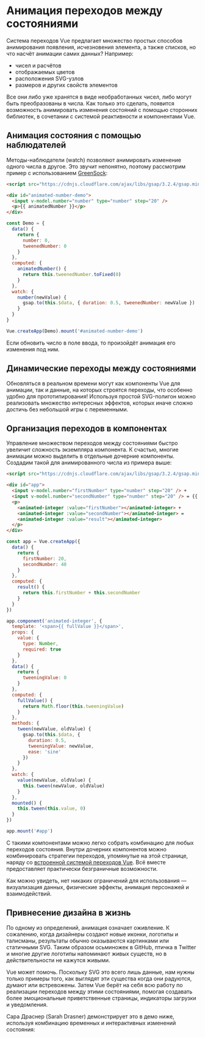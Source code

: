 # Анимация переходов между состояниями

Система переходов Vue предлагает множество простых способов анимирования появления, исчезновения элемента, а также списков, но что насчёт анимации самих данных? Например:

- чисел и расчётов
- отображаемых цветов
- расположения SVG-узлов
- размеров и других свойств элементов

Все они либо уже хранятся в виде необработанных чисел, либо могут быть преобразованы в числа. Как только это сделать, появится возможность анимировать изменения состояний с помощью сторонних библиотек, в сочетании с системой реактивности и компонентами Vue.

## Анимация состояния с помощью наблюдателей

Методы-наблюдатели (watch) позволяют анимировать изменение одного числа в другое. Это звучит непонятно, поэтому рассмотрим пример с использованием [GreenSock](https://greensock.com/):

```html
<script src="https://cdnjs.cloudflare.com/ajax/libs/gsap/3.2.4/gsap.min.js"></script>

<div id="animated-number-demo">
  <input v-model.number="number" type="number" step="20" />
  <p>{{ animatedNumber }}</p>
</div>
```

```js
const Demo = {
  data() {
    return {
      number: 0,
      tweenedNumber: 0
    }
  },
  computed: {
    animatedNumber() {
      return this.tweenedNumber.toFixed(0)
    }
  },
  watch: {
    number(newValue) {
      gsap.to(this.$data, { duration: 0.5, tweenedNumber: newValue })
    }
  }
}

Vue.createApp(Demo).mount('#animated-number-demo')
```

<common-codepen-snippet title="Анимация переходов между состояниями 1" slug="22903bc3b53eb5b7817378ecb985ce96" tab="js,result" :editable="false" :preview="false" />

Если обновить число в поле ввода, то произойдёт анимация его изменения под ним.

## Динамические переходы между состояниями

Обновляться в реальном времени могут как компоненты Vue для анимации, так и данные, на которых строятся переходы, что особенно удобно для прототипирования! Используя простой SVG-полигон можно реализовать множество интересных эффектов, которых иначе сложно достичь без небольшой игры с переменными.

<common-codepen-snippet title="Обновление SVG" slug="a8e00648d4df6baa1b19fb6c31c8d17e" :height="500" tab="js,result" :editable="false" />

## Организация переходов в компонентах

Управление множеством переходов между состояниями быстро увеличит сложность экземпляра компонента. К счастью, многие анимации можно выделить в отдельные дочерние компоненты. Создадим такой для анимированного числа из примера выше:

```html
<script src="https://cdnjs.cloudflare.com/ajax/libs/gsap/3.2.4/gsap.min.js"></script>

<div id="app">
  <input v-model.number="firstNumber" type="number" step="20" /> +
  <input v-model.number="secondNumber" type="number" step="20" /> = {{ result }}
  <p>
    <animated-integer :value="firstNumber"></animated-integer> +
    <animated-integer :value="secondNumber"></animated-integer> =
    <animated-integer :value="result"></animated-integer>
  </p>
</div>
```

```js
const app = Vue.createApp({
  data() {
    return {
      firstNumber: 20,
      secondNumber: 40
    }
  },
  computed: {
    result() {
      return this.firstNumber + this.secondNumber
    }
  }
})

app.component('animated-integer', {
  template: '<span>{{ fullValue }}</span>',
  props: {
    value: {
      type: Number,
      required: true
    }
  },
  data() {
    return {
      tweeningValue: 0
    }
  },
  computed: {
    fullValue() {
      return Math.floor(this.tweeningValue)
    }
  },
  methods: {
    tween(newValue, oldValue) {
      gsap.to(this.$data, {
        duration: 0.5,
        tweeningValue: newValue,
        ease: 'sine'
      })
    }
  },
  watch: {
    value(newValue, oldValue) {
      this.tween(newValue, oldValue)
    }
  },
  mounted() {
    this.tween(this.value, 0)
  }
})

app.mount('#app')
```

<common-codepen-snippet title="Организация переходов в компонентах" slug="e9ef8ac7e32e0d0337e03d20949b4d17" tab="js,result" :editable="false" />

С такими компонентами можно легко собрать комбинацию для любых переходов состояния. Внутри дочерних компонентов можно комбинировать стратегии переходов, упомянутые на этой странице, наряду со [встроенной системой переходов Vue](transitions-enterleave.md). Всё вместе предоставляет практически безграничные возможности.

Как можно увидеть, нет никаких ограничений для использования — визуализация данных, физические эффекты, анимация персонажей и взаимодействий.

## Привнесение дизайна в жизнь

По одному из определений, анимация означает оживление. К сожалению, когда дизайнеры создают новые иконки, логотипы и талисманы, результаты обычно оказываются картинками или статичными SVG. Таким образом осьминожек в GitHub, птичка в Twitter и многие другие логотипы напоминают живых существ, но в действительности не кажутся живыми.

Vue может помочь. Поскольку SVG это всего лишь данные, нам нужны только примеры того, как выглядят эти существа когда они радуются, думают или встревожены. Затем Vue берёт на себя всю работу по реализации переходов между этими состояниями, помогая создавать более эмоциональные приветственные страницы, индикаторы загрузки и уведомления.

Сара Драснер (Sarah Drasner) демонстрирует это в демо ниже, используя комбинацию временных и интерактивных изменений состояния:

<common-codepen-snippet title="Vue-controlled Wall-E" slug="YZBGNp" :height="400" :team="false" user="sdras" name="Sarah Drasner" :editable="false" :preview="false" version="2" theme="light" />
